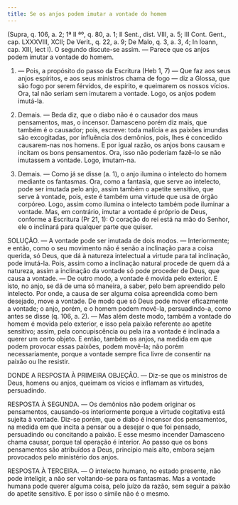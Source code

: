 ```yaml
---
title: Se os anjos podem imutar a vontade do homem
---
```


(Supra, q. 106, a. 2; 1ª II ªº, q. 80, a. 1; II Sent., dist. VIII, a. 5; III Cont. Gent., cap. LXXXVIII, XCII; De Verit., q. 22, a. 9; De Malo, q. 3, a. 3, 4; In Ioann, cap. XIII, lect I).
  O segundo discute-se assim. — Parece que os anjos podem imutar a vontade do homem.  

1. — Pois, a propósito do passo da Escritura (Heb 1, 7) — Que faz aos seus anjos espíritos, e aos seus ministros chama de fogo — diz a Glossa, que são fogo por serem férvidos, de espírito, e queimarem os nossos vícios. Ora, tal não seriam sem imutarem a vontade. Logo, os anjos podem imutá-la.  

2. Demais. — Beda diz, que o diabo não é o causador dos maus pensamentos, mas, o incensor. Damasceno porém diz mais, que também é o causador; pois, escreve: toda malícia e as paixões imundas são excogitadas, por influência dos demônios, pois, lhes é concedido causarem-nas nos homens. E por igual razão, os anjos bons causam e incitam os bons pensamentos. Ora, isso não poderiam fazê-lo se não imutassem a vontade. Logo, imutam-na.  

3. Demais. — Como já se disse (a. 1), o anjo ilumina o intelecto do homem mediante os fantasmas. Ora, como a fantasia, que serve ao intelecto, pode ser imutada pelo anjo, assim também o apetite sensitivo, que serve à vontade, pois, este é também uma virtude que usa de órgão corpóreo. Logo, assim como ilumina o intelecto também pode iluminar a vontade.  Mas, em contrário, imutar a vontade é próprio de Deus, conforme a Escritura (Pr 21, 1): O coração do rei está na mão do Senhor, ele o inclinará para qualquer parte que quiser.  

SOLUÇÃO. — A vontade pode ser imutada de dois modos. — Interiormente; e então, como o seu movimento não é senão a inclinação para a coisa querida, só Deus, que dá à natureza intelectual a virtude para tal inclinação, pode imutá-la. Pois, assim como a inclinação natural procede de quem dá a natureza, assim a inclinação da vontade só pode proceder de Deus, que causa a vontade. — De outro modo, a vontade é movida pelo exterior. E isto, no anjo, se dá de uma só maneira, a saber, pelo bem apreendido pelo intelecto. Por onde, a causa de ser alguma coisa apreendida como bem desejado, move a vontade. De modo que só Deus pode mover eficazmente a vontade; o anjo, porém, e o homem podem movê-la, persuadindo-a, como antes se disse (q. 106, a. 2). — Mas além deste modo, também a vontade do homem é movida pelo exterior, e isso pela paixão referente ao apetite sensitivo; assim, pela concupiscência ou pela ira a vontade é inclinada a querer um certo objeto. E então, também os anjos, na medida em que podem provocar essas paixões, podem movê-la; não porém necessariamente, porque a vontade sempre fica livre de consentir na paixão ou lhe resistir.  

DONDE A RESPOSTA À PRIMEIRA OBJEÇÃO. — Diz-se que os ministros de Deus, homens ou anjos, queimam os vícios e inflamam as virtudes, persuadindo.  

RESPOSTA À SEGUNDA. — Os demônios não podem originar os pensamentos, causando-os interiormente porque a virtude cogitativa está sujeita à vontade. Diz-se porém, que o diabo é incensor dos pensamentos, na medida em que incita a pensar ou a desejar o que foi pensado, persuadindo ou concitando a paixão. E esse mesmo incender Damasceno chama causar, porque tal operação é interior. Ao passo que os bons pensamentos são atribuídos a Deus, princípio mais alto, embora sejam provocados pelo ministério dos anjos.  

RESPOSTA À TERCEIRA. — O intelecto humano, no estado presente, não pode inteligir, a não ser voltando-se para os fantasmas. Mas a vontade humana pode querer alguma coisa, pelo juízo da razão, sem seguir a paixão do apetite sensitivo. E por isso o símile não é o mesmo.